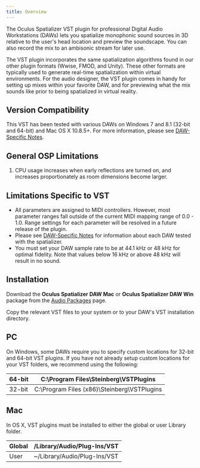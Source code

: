 ```yaml
---
title: Overview
---
```


The Oculus Spatializer VST plugin for professional Digital Audio Workstations (DAWs) lets you spatialize monophonic sound sources in 3D relative to the user's head location and preview the soundscape. You can also record the mix to an ambisonic stream for later use. 

The VST plugin incorporates the same spatialization algorithms found in our other plugin formats (Wwise, FMOD, and Unity). These other formats are typically used to generate real-time spatialization within virtual environments. For the audio designer, the VST plugin comes in handy for setting up mixes within your favorite DAW, and for previewing what the mix sounds like prior to being spatialized in virtual reality.

## Version Compatibility 

This VST has been tested with various DAWs on Windows 7 and 8.1 (32-bit and 64-bit) and Mac OS X 10.8.5+. For more information, please see [DAW-Specific Notes](/documentation/audiosdk/latest/concepts/os-vst-daw/).

## General OSP Limitations

1. CPU usage increases when early reflections are turned on, and increases proportionately as room dimensions become larger.


## Limitations Specific to VST

* All parameters are assigned to MIDI controllers. However, most parameter ranges fall outside of the current MIDI mapping range of 0.0 - 1.0. Range settings for each parameter will be resolved in a future release of the plugin. 
* Please see [DAW-Specific Notes](/documentation/audiosdk/latest/concepts/os-vst-daw/ "This section discusses DAW-specific caveats and issues for the Oculus Spatializer Plugin.") for information about each DAW tested with the spatializer.
* You must set your DAW sample rate to be at 44.1 kHz or 48 kHz for optimal fidelity. Note that values below 16 kHz or above 48 kHz will result in no sound.


## Installation

Download the **Oculus Spatializer DAW Mac** or **Oculus Spatializer DAW Win** package from the [Audio Packages](/downloads/audio/) page.

Copy the relevant VST files to your system or to your DAW's VST installation directory.

## PC

On Windows, some DAWs require you to specify custom locations for 32-bit and 64-bit VST plugins. If you have not already setup custom locations for your VST folders, we recommend using the following:

| 64-bit |    C:\Program Files\Steinberg\VSTPlugins    |
|--------|---------------------------------------------|
| 32-bit | C:\Program Files (x86)\Steinberg\VSTPlugins |

## Mac

In OS X, VST plugins must be installed to either the global or user Library folder.

| Global | /Library/Audio/Plug-Ins/VST |
|--------|------------------------------|
|  User  | ~/Library/Audio/Plug-Ins/VST |
